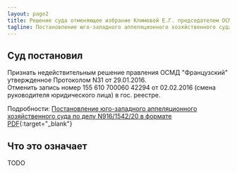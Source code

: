 ```yaml
---
layout: page2
title: Решение суда отменяющее избрание Климовой Е.Г. председателем ОСМД
tagline: Постановление юго-западного аппеляционного хозяйственного суда по делу N916/1542/20
---
```


## Суд постановил
Признать недействительным решение правления ОСМД "Французский" утвержденное Протоколом N31 от 29.01.2016.<br>
Отменить запись номер 155 610 700060 42294 от 02.02.2016 (смена руководителя юридического лица) в гос. реестре.

Подробности: [Постановление юго-западного аппеляционного хозяйственного суда по делу N916/1542/20 в формате PDF](/docs/2021-02-22-postanova-suda.pdf){:target="_blank"}

## Что это означает
TODO


